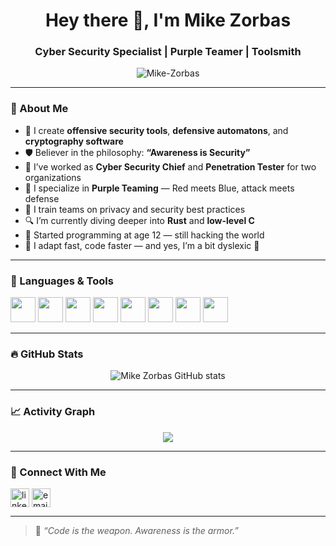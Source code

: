 <h1 align="center">Hey there 👋, I'm Mike Zorbas</h1>
<h3 align="center">Cyber Security Specialist | Purple Teamer | Toolsmith</h3>

<p align="center">
  <img src="https://komarev.com/ghpvc/?username=Mike-Zorbas&label=Profile%20views&color=0e75b6&style=flat" alt="Mike-Zorbas" />
</p>

---

### 🧠 About Me

- 🧰 I create **offensive security tools**, **defensive automatons**, and **cryptography software**  
- 🛡️ Believer in the philosophy: **“Awareness is Security”**  
- 🧪 I’ve worked as **Cyber Security Chief** and **Penetration Tester** for two organizations  
- 👾 I specialize in **Purple Teaming** — Red meets Blue, attack meets defense  
- 💬 I train teams on privacy and security best practices  
- 🔍 I’m currently diving deeper into **Rust** and **low-level C**  
- 🧒 Started programming at age 12 — still hacking the world  
- 🧠 I adapt fast, code faster — and yes, I’m a bit dyslexic 👀  

---

### 🧠 Languages & Tools

<p>
  <img src="https://cdn.jsdelivr.net/gh/devicons/devicon/icons/python/python-original.svg" width="40" />
  <img src="https://cdn.jsdelivr.net/gh/devicons/devicon/icons/csharp/csharp-original.svg" width="40" />
  <img src="https://cdn.jsdelivr.net/gh/devicons/devicon/icons/c/c-original.svg" width="40" />
  <img src="https://cdn.jsdelivr.net/gh/devicons/devicon/icons/javascript/javascript-original.svg" width="40" />
  <img src="https://cdn.jsdelivr.net/gh/devicons/devicon/icons/bash/bash-original.svg" width="40" />
  <img src="https://cdn.jsdelivr.net/gh/devicons/devicon/icons/powershell/powershell-plain.svg" width="40" />
  <img src="https://cdn.jsdelivr.net/gh/devicons/devicon/icons/html5/html5-original.svg" width="40" />
  <img src="https://cdn.jsdelivr.net/gh/devicons/devicon/icons/css3/css3-original.svg" width="40" />
</p>

---

### 🔥 GitHub Stats

<p align="center">
  <img src="https://github-readme-stats.vercel.app/api?username=Mike-Zorbas&show_icons=true&theme=tokyonight" alt="Mike Zorbas GitHub stats" />
</p>


---

### 📈 Activity Graph

<p align="center">
  <img src="https://github-readme-activity-graph.cyclic.app/graph?username=Mike-Zorbas&theme=tokyo-night" />
</p>

---

### 🧩 Connect With Me

<p align="left">
  <a href="https://linkedin.com/in/mikezorbas" target="blank"><img align="center" src="https://cdn-icons-png.flaticon.com/512/174/174857.png" alt="linkedin" height="30" width="30" /></a>
  <a href="mailto:mikezorbas@protonmail.com"><img align="center" src="https://cdn-icons-png.flaticon.com/512/732/732200.png" alt="email" height="30" width="30" /></a>
</p>

---

> 💬 *“Code is the weapon. Awareness is the armor.”*

